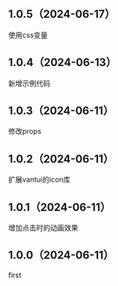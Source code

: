 ## 1.0.5（2024-06-17）
使用css变量
## 1.0.4（2024-06-13）
新增示例代码
## 1.0.3（2024-06-11）
修改props
## 1.0.2（2024-06-11）
扩展vantui的icon库
## 1.0.1（2024-06-11）
增加点击时的动画效果
## 1.0.0（2024-06-11）
first
